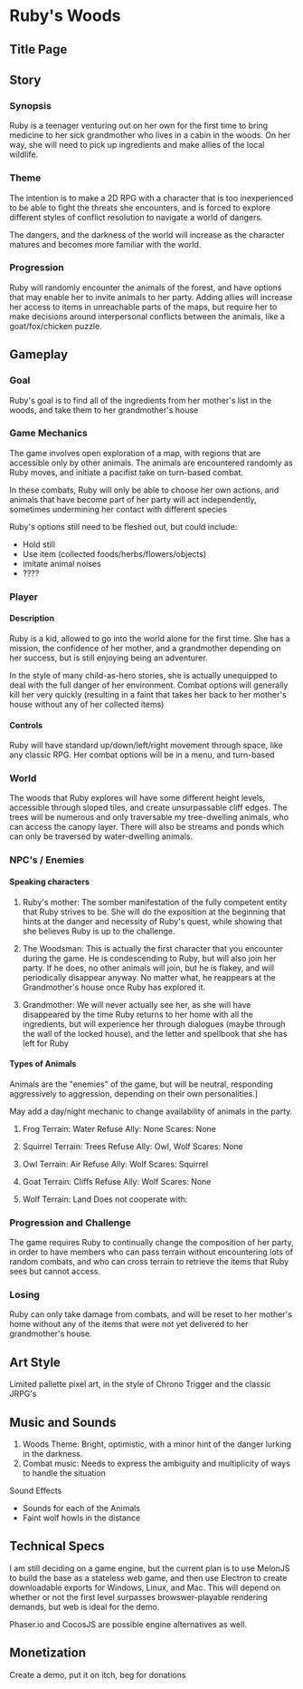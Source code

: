 # Ruby's Woods

## Title Page

## Story

### Synopsis

Ruby is a teenager venturing out on her own for the first time to bring medicine to her sick grandmother who lives in a cabin in the woods. On her way, she will need to pick up ingredients and make allies of the local wildlife.

### Theme

The intention is to make a 2D RPG with a character that is too inexperienced to be able to fight the threats she encounters, and is forced to explore different styles of conflict resolution to navigate a world of dangers.

The dangers, and the darkness of the world will increase as the character matures and becomes more familiar with the world.

### Progression

Ruby will randomly encounter the animals of the forest, and have options that may enable her to invite animals to her party. Adding allies will increase her access to items in unreachable parts of the maps, but require her to make decisions around interpersonal conflicts between the animals, like a goat/fox/chicken puzzle.


## Gameplay

### Goal

Ruby's goal is to find all of the ingredients from her mother's list in the woods, and take them to her grandmother's house

### Game Mechanics

The game involves open exploration of a map, with regions that are accessible only by other animals. The animals are encountered randomly as Ruby moves, and initiate a pacifist take on turn-based combat.

In these combats, Ruby will only be able to choose her own actions, and animals that have become part of her party will act independently, sometimes undermining her contact with different species

Ruby's options still need to be fleshed out, but could include:

- Hold still
- Use item (collected foods/herbs/flowers/objects)
- imitate animal noises
- ????

### Player

#### Description

Ruby is a kid, allowed to go into the world alone for the first time. She has a mission, the confidence of her mother, and a grandmother depending on her success, but is still enjoying being an adventurer.

In the style of many child-as-hero stories, she is actually unequipped to deal with the full danger of her environment. Combat options will generally kill her very quickly (resulting in a faint that takes her back to her mother's house without any of her collected items)

#### Controls

Ruby will have standard up/down/left/right movement through space, like any classic RPG. Her combat options will be in a menu, and turn-based

### World

The woods that Ruby explores will have some different height levels, accessible through sloped tiles, and create unsurpassable cliff edges. The trees will be numerous and only traversable my tree-dwelling animals, who can access the canopy layer. There will also be streams and ponds which can only be traversed by water-dwelling animals.

### NPC's / Enemies

#### Speaking characters

1. Ruby's mother: The somber manifestation of the fully competent entity that Ruby strives to be. She will do the exposition at the beginning that hints at the danger and necessity of Ruby's quest, while showing that she believes Ruby is up to the challenge.

2. The Woodsman: This is actually the first character that you encounter during the game. He is condescending to Ruby, but will also join her party. If he does, no other animals will join, but he is flakey, and will periodically disappear anyway. No matter what, he reappears at the Grandmother's house once Ruby has explored it.

3. Grandmother: We will never actually see her, as she will have disappeared by the time Ruby returns to her home with all the ingredients, but will experience her through dialogues (maybe through the wall of the locked house), and the letter and spellbook that she has left for Ruby

#### Types of Animals

Animals are the "enemies" of the game, but will be neutral, responding aggressively to aggression, depending on their own personalities.]

May add a day/night mechanic to change availability of animals in the party.

1. Frog
Terrain: Water
Refuse Ally: None
Scares: None

2. Squirrel
Terrain: Trees
Refuse Ally: Owl, Wolf
Scares: None

3. Owl
Terrain: Air
Refuse Ally: Wolf
Scares: Squirrel

4. Goat
Terrain: Cliffs
Refuse Ally: Wolf
Scares: None

5. Wolf
Terrain: Land
Does not cooperate with:



### Progression and Challenge

The game requires Ruby to continually change the composition of her party, in order to have members who can pass terrain without encountering lots of random combats, and who can cross terrain to retrieve the items that Ruby sees but cannot access.

### Losing

Ruby can only take damage from combats, and will be reset to her mother's home without any of the items that were not yet delivered to her grandmother's house.


## Art Style

Limited pallette pixel art, in the style of Chrono Trigger and the classic JRPG's

## Music and Sounds

1. Woods Theme: Bright, optimistic, with a minor hint of the danger lurking in the darkness.
2. Combat music: Needs to express the ambiguity and multiplicity of ways to handle the situation

Sound Effects
- Sounds for each of the Animals
- Faint wolf howls in the distance

## Technical Specs

I am still deciding on a game engine, but the current plan is to use MelonJS to build the base as a stateless web game, and then use Electron to create downloadable exports for Windows, Linux, and Mac. This will depend on whether or not the first level surpasses browswer-playable rendering demands, but web is ideal for the demo.

Phaser.io and CocosJS are possible engine alternatives as well.

## Monetization

Create a demo, put it on itch, beg for donations

